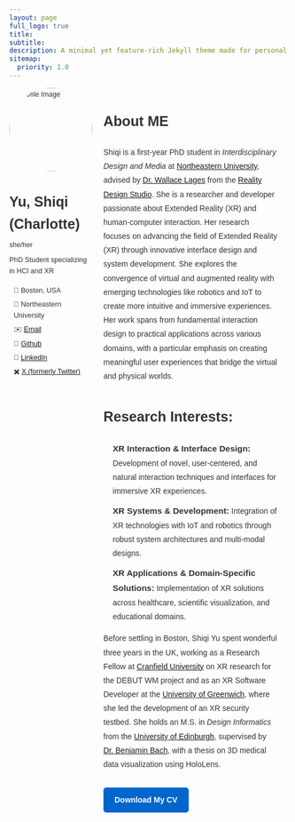 ```yaml
---
layout: page
full_logo: true
title: 
subtitle: 
description: A minimal yet feature-rich Jekyll theme made for personal websites and blogs.
sitemap:
  priority: 1.0
---
```


<html lang="en">
<head>
    <meta charset="UTF-8">
    <meta name="viewport" content="width=device-width, initial-scale=1.0">
    <title>About ME - Shiqi Yu</title>
    <style>
        body {
            font-family: Arial, sans-serif;
            line-height: 1.6;
            color: #333;
            margin: 0 auto;
            padding: 20px;
        }
        .left-section {
            flex-basis: 30%; /* Controls the width of the left section */
            max-width: 300px; /* Limits the maximum width */
            font-size: 0.9em; /* Adjust font size for the left section */
        }
        .right-section {
            flex-basis: 70%; /* Controls the width of the right section */
            font-size: 1em; /* Adjust font size for the right section */
            line-height: 1.8; /* Add more line height for readability */
        }
        .profile-details {
            list-style: none;
            padding: 0;
            margin: 0;
            font-weight: 500; /* Adds a slight emphasis */
        }
        .profile-details li {
            display: flex;
            align-items: center;
            margin-bottom: 10px;
        }
        .profile-details li span {
            margin-left: 8px;
        }
        .profile-container {
            display: flex;
            align-items: flex-start;
            gap: 20px;
            margin-bottom: 20px;
        }
        .profile-image {
            width: 150px;
            border-radius: 50%;
        }
        .about-section {
            flex: 1;
        }
        .about-section h1 {
            font-size: 2em;
            margin-bottom: 0.3em;
        }
        .about-section p {
            margin: 0.5em 0;
        }
        .info-icons {
            margin-top: 15px;
            list-style-type: none;
            padding: 0;
        }
        .info-icons li {
            margin-bottom: 5px;
            display: flex;
            align-items: center;
        }
        .info-icons li span {
            margin-left: 8px;
        }
        h2 {
            font-size: 1.8em;
            margin-top: 1.5em;
        }
        ul {
            padding-left: 1.2em;
            list-style-type: none;
        }
        ul li {
            margin-bottom: 0.6em;
        }
        ul li b {
            color: #333333; /* Set font color to dark gray for a softer look */
            font-size: 1.1em; /* Slightly larger for emphasis */
        }
        /* Responsive Design for Smaller Screens */
        @media (max-width: 768px) {
            .container {
                flex-direction: column; /* Stack sections vertically on small screens */
            }
            .left-section, .right-section {
                width: 100%;
                max-width: 100%;
            }
    </style>
</head>
<body>

<div class="profile-container">
 <div class="left-section">
    <img src="/assets/img/profile.jpg" alt="Profile Image" class="profile-image">
    <div class="about-section">
        <h1>Yu, Shiqi (Charlotte)</h1>
        <p>she/her</p>
        <p>PhD Student specializing in HCI and XR</p>
        <ul class="info-icons">
            <li><span>📍 Boston, USA</span></li>
            <li><span>🏫 Northeastern University</span></li>
            <li><span>✉️ <a href="mailto:shiqiyu1412@gmail.com">Email</a></span></li>
            <li><span>🐙 <a href="https://github.com/shiqi-yu" target="_blank">Github</a></span></li>
            <li><span>🔗 <a href="https://linkedin.com/in/shiqiyu1412" target="_blank">LinkedIn</a></span></li>
            <li><span>✖️ <a href="https://twitter.com/Shiqi_Yu1412" target="_blank">X (formerly Twitter)</a></span></li>
        </ul>
    </div>
    </div>


<div class="right-section">
<h2>About ME</h2>
<p>Shiqi is a first-year PhD student in <em>Interdisciplinary Design and Media</em> at <a href="https://www.northeastern.edu" target="_blank">Northeastern University</a>, advised by <a href="https://www.wallacelages.com/about.html" target="_blank">Dr. Wallace Lages</a> from the <a href="http://www.realitydesign.studio/" target="_blank">Reality Design Studio</a>. She is a researcher and developer passionate about Extended Reality (XR) and human-computer interaction. Her research focuses on advancing the field of Extended Reality (XR) through innovative interface design and system development. She explores the convergence of virtual and augmented reality with emerging technologies like robotics and IoT to create more intuitive and immersive experiences. Her work spans from fundamental interaction design to practical applications across various domains, with a particular emphasis on creating meaningful user experiences that bridge the virtual and physical worlds.</p>

<h2>Research Interests:</h2>
<ul>
    <li><b>XR Interaction & Interface Design:</b> Development of novel, user-centered, and natural interaction techniques and interfaces for immersive XR experiences.</li>
    <li><b>XR Systems & Development:</b> Integration of XR technologies with IoT and robotics through robust system architectures and multi-modal designs.</li>
    <li><b>XR Applications & Domain-Specific Solutions:</b> Implementation of XR solutions across healthcare, scientific visualization, and educational domains.</li>
</ul>

<p>Before settling in Boston, Shiqi Yu spent wonderful three years in the UK, working as a Research Fellow at <a href="https://www.cranfield.ac.uk/" target="_blank">Cranfield University</a> on XR research for the DEBUT WM project and as an XR Software Developer at the <a href="https://www.gre.ac.uk/" target="_blank">University of Greenwich</a>, where she led the development of an XR security testbed. She holds an M.S. in <em>Design Informatics</em> from the <a href="https://www.ed.ac.uk/" target="_blank">University of Edinburgh</a>, supervised by <a href="https://groups.inf.ed.ac.uk/vishub/bbach/index-homepage.html" target="_blank">Dr. Benjamin Bach</a>, with a thesis on 3D medical data visualization using HoloLens.</p>

<a href="/assets/cv/cv_shiqiyu_20241029.pdf" target="_blank" style="display: inline-block; padding: 10px 20px; background-color: #0066cc; color: #fff; border-radius: 5px; text-decoration: none; font-weight: bold; margin-top: 15px;">
Download My CV
</a>

<div class="footer-space">
</div>
</div>


<br>
<br>
<br>
<br>
<br>
<br>
<br>
